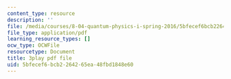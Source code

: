 ```yaml
---
content_type: resource
description: ''
file: /media/courses/8-04-quantum-physics-i-spring-2016/5bfecef6bcb2264265ea48fbd1848e60_XQKV-hpsurs.pdf
file_type: application/pdf
learning_resource_types: []
ocw_type: OCWFile
resourcetype: Document
title: 3play pdf file
uid: 5bfecef6-bcb2-2642-65ea-48fbd1848e60
---
```


